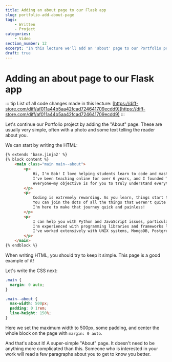 ```yaml
---
title: Adding an about page to our Flask app
slug: portfolio-add-about-page
tags:
    - Written
    - Project
categories:
    - Video
section_number: 12
excerpt: "In this lecture we'll add an 'about' page to our Portfolio project."
draft: true
---
```


# Adding an about page to our Flask app

::: tip
List of all code changes made in this lecture: [https://diff-store.com/diff/af011a44b5aa42fcad724641709ecdd9](https://diff-store.com/diff/af011a44b5aa42fcad724641709ecdd9)
:::

Let's continue our Portfolio project by adding the "About" page. These are usually very simple, often with a photo and some text telling the reader about you.

We can start by writing the HTML:

```html
{% extends 'base.jinja2' %}
{% block content %}
    <main class="main main--about">
        <p>
            Hi, I'm Bob! I love helping students learn to code and master software development.
            I've been teaching online for over 6 years, and I founded Teclado to bring software development to
            everyone—my objective is for you to truly understand everything that goes on behind the scenes.
        </p>
        <p>
            Coding is extremely rewarding. As you learn, things start to click and make sense.
            You can join the dots of all the things that weren't quite clear before.
            I'm here to make that journey quick and painless!
        </p>
        <p>
            I can help you with Python and JavaScript issues, particularly in web and backend development.
            I'm experienced with programming libraries and frameworks like Flask, React, React Native, and AngularJS.
            I've worked extensively with UNIX systems, MongoDB, PostgreSQL, and advanced system architecture design.
        </p>
    </main>
{% endblock %}
```

When writing HTML, you should try to keep it simple. This page is a good example of it!

Let's write the CSS next:

```css
.main {
  margin: 0 auto;
}

.main--about {
  max-width: 500px;
  padding: 0 1rem;
  line-height: 150%;
}
```

Here we set the maximum width to 500px, some padding, and center the whole block on the page with `margin: 0 auto`.

And that's about it! A super-simple "About" page. It doesn't need to be anything more complicated than this. Someone who is interested in your work will read a few paragraphs about you to get to know you better.
